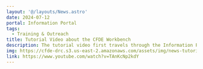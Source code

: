 ```yaml
---
layout: '@/layouts/News.astro'
date: 2024-07-12
portal: Information Portal
tags:
  - Training & Outreach
title: Tutorial Video about the CFDE Workbench
description: The tutorial video first travels through the Information Portal, covering participating programs, partnerships, training & outreach events, publications, and documentation. Next, the tutorial introduces how to query the Data Portal with examples of the search results and data types. The Data Portal also includes CFDE community-developed tools and workflows with use cases, a data and metadata submission system, and an LLM-powered chatbot.
img: https://cfde-drc.s3.us-east-2.amazonaws.com/assets/img/news-tutorial.png
link: https://www.youtube.com/watch?v=TAnKcNp2kdY
---
```

